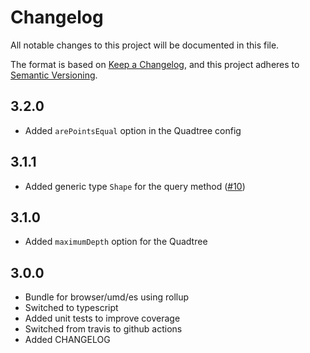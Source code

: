 # Changelog
All notable changes to this project will be documented in this file.

The format is based on [Keep a Changelog](https://keepachangelog.com/en/1.0.0/),
and this project adheres to [Semantic Versioning](https://semver.org/spec/v2.0.0.html).

## 3.2.0
- Added `arePointsEqual` option in the Quadtree config

## 3.1.1
- Added generic type `Shape` for the query method  ([#10](https://github.com/CorentinTh/quadtree-js/pull/10))

## 3.1.0
- Added `maximumDepth` option for the Quadtree

## 3.0.0
- Bundle for browser/umd/es using rollup
- Switched to typescript
- Added unit tests to improve coverage
- Switched from travis to github actions
- Added CHANGELOG
